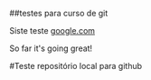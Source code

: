 ##testes para curso de git

Siste teste [google.com](http://google.com)

So far it's going great! 

#Teste repositório local para github